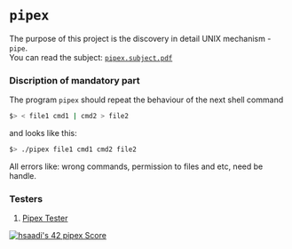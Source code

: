 # `pipex`

The purpose of this project is the discovery in detail UNIX mechanism - `pipe`.<br>
You can read the subject: [`pipex.subject.pdf`](subject/pipex.subject.pdf)


### Discription of mandatory part
The program `pipex` should repeat the behaviour of the next shell command
```bash
$> < file1 cmd1 | cmd2 > file2
```
and looks like this:
```bash
$> ./pipex file1 cmd1 cmd2 file2
```
All errors like: wrong commands,  permission to files and etc, need be handle.

### Testers
1) [Pipex Tester](https://github.com/vfurmane/pipex-tester "Pipex tester")

[![hsaadi's 42 pipex Score](https://badge42.vercel.app/api/v2/cl5s2p211013909jutf782quk/project/2591096)](https://github.com/JaeSeoKim/badge42)